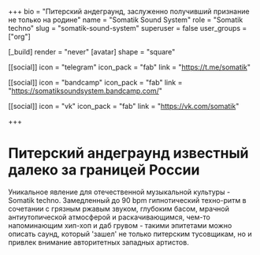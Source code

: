 +++
bio = "Питерский андеграунд, заслуженно получивший признание не только на родине"
name = "Somatik Sound System"
role = "Somatik techno"
slug = "somatik-sound-system"
superuser = false
user_groups = ["org"]

[_build]
  render = "never"
[avatar]
  shape = "square"

[[social]]
  icon = "telegram"
  icon_pack = "fab"
  link = "https://t.me/somatik"

[[social]]
  icon = "bandcamp"
  icon_pack = "fab"
  link = "https://somatiksoundsystem.bandcamp.com/"

[[social]]
  icon = "vk"
  icon_pack = "fab"
  link = "https://vk.com/somatik"

+++

# Питерский андеграунд известный далеко за границей России

Уникальное явление для отечественной музыкальной культуры - Somatik techno. Замедленный до 90 bpm гипнотический техно-ритм в сочетании c грязным ржавым звуком, глубоким басом, мрачной антиутопической атмосферой и раскачивающимся, чем-то напоминающим хип-хоп и даб грувом - такими эпитетами можно описать саунд, который 'зашел' не только питерским тусовщикам, но и привлек внимание авторитетных западных артистов.
